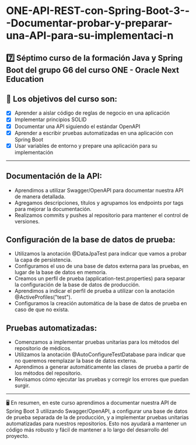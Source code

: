 # ONE-API-REST-con-Spring-Boot-3---Documentar-probar-y-preparar-una-API-para-su-implementaci-n

 ## 7️⃣ Séptimo curso de la formación Java y Spring Boot del grupo G6 del curso ONE - Oracle Next Education

## 🎯 Los objetivos del curso son: 

- [x] Aprender a aislar código de reglas de negocio en una aplicación
- [x] Implementar principios SOLID
- [x] Documentar una API siguiendo el estándar OpenAPI
- [x] Aprender a escribir pruebas automatizadas en una aplicación con Spring Boot
- [x] Usar variables de entorno y prepare una aplicación para su implementación

---

## Documentación de la API:

- Aprendimos a utilizar Swagger/OpenAPI para documentar nuestra API de manera detallada.
- Agregamos descripciones, títulos y agrupamos los endpoints por tags para mejorar la documentación.
- Realizamos commits y pushes al repositorio para mantener el control de versiones.

## Configuración de la base de datos de prueba:
- Utilizamos la anotación @DataJpaTest para indicar que vamos a probar la capa de persistencia.
- Configuramos el uso de una base de datos externa para las pruebas, en lugar de la base de datos en memoria.
- Creamos un perfil de prueba (application-test.properties) para separar la configuración de la base de datos de producción.
- Aprendimos a indicar el perfil de prueba a utilizar con la anotación @ActiveProfiles("test").
- Configuramos la creación automática de la base de datos de prueba en caso de que no exista.

## Pruebas automatizadas:
- Comenzamos a implementar pruebas unitarias para los métodos del repositorio de médicos.
- Utilizamos la anotación @AutoConfigureTestDatabase para indicar que no queremos reemplazar la base de datos externa.
- Aprendimos a generar automáticamente las clases de prueba a partir de los métodos del repositorio.
- Revisamos cómo ejecutar las pruebas y corregir los errores que puedan surgir.

---

🖥️ En resumen, en este curso aprendimos a documentar nuestra API de Spring Boot 3 utilizando Swagger/OpenAPI, a configurar una base de datos de prueba separada de la de producción, y a implementar pruebas unitarias automatizadas para nuestros repositorios. Esto nos ayudará a mantener un código más robusto y fácil de mantener a lo largo del desarrollo del proyecto.

